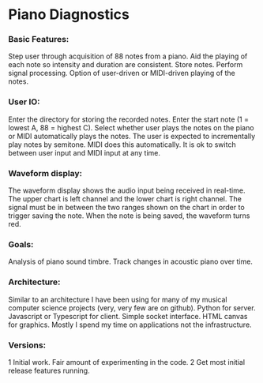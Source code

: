 # Piano Diagnostics

### Basic Features:
Step user through acquisition of 88 notes from a piano.
Aid the playing of each note so intensity and duration are consistent.
Store notes.
Perform signal processing.
Option of user-driven or MIDI-driven playing of the notes.

### User IO:
Enter the directory for storing the recorded notes.
Enter the start note (1 = lowest A, 88 = highest C).
Select whether user plays the notes on the piano or MIDI automatically plays the notes.
The user is expected to incrementally play notes by semitone. MIDI does this automatically.
It is ok to switch between user input and MIDI input at any time.

### Waveform display:
The waveform display shows the audio input being received in real-time.
The upper chart is left channel and the lower chart is right channel.
The signal must be in between the two ranges shown on the chart in order to trigger saving the note.
When the note is being saved, the waveform turns red.

### Goals:
Analysis of piano sound timbre.
Track changes in acoustic piano over time.

### Architecture:
Similar to an architecture I have been using for many of my musical computer science projects (very, very few are on github). Python for server. Javascript or Typescript for client. Simple socket interface. HTML canvas for graphics. Mostly I spend my time on applications not the infrastructure.

### Versions:
1 Initial work. Fair amount of experimenting in the code.
2 Get most initial release features running.